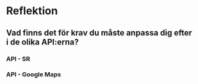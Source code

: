 # Reflektion

## Vad finns det för krav du måste anpassa dig efter i de olika API:erna?

### API - SR


### API - Google Maps
